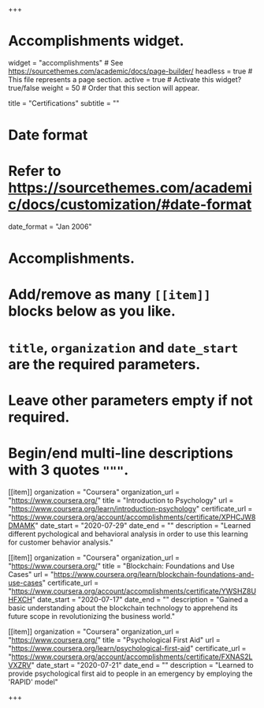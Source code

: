 +++
# Accomplishments widget.
widget = "accomplishments"  # See https://sourcethemes.com/academic/docs/page-builder/
headless = true  # This file represents a page section.
active = true  # Activate this widget? true/false
weight = 50  # Order that this section will appear.

title = "Certifications"
subtitle = ""

# Date format
#   Refer to https://sourcethemes.com/academic/docs/customization/#date-format
date_format = "Jan 2006"

# Accomplishments.
#   Add/remove as many `[[item]]` blocks below as you like.
#   `title`, `organization` and `date_start` are the required parameters.
#   Leave other parameters empty if not required.
#   Begin/end multi-line descriptions with 3 quotes `"""`.

[[item]]
  organization = "Coursera"
  organization_url = "https://www.coursera.org/"
  title = "Introduction to Psychology"
  url = "https://www.coursera.org/learn/introduction-psychology"
  certificate_url = "https://www.coursera.org/account/accomplishments/certificate/XPHCJW8DMAMK"
  date_start = "2020-07-29"
  date_end = ""
  description = "Learned different pychological and behavioral analysis in order to use this learning for customer behavior analysis."

[[item]]
  organization = "Coursera"
  organization_url = "https://www.coursera.org/"
  title = "Blockchain: Foundations and Use Cases"
  url = "https://www.coursera.org/learn/blockchain-foundations-and-use-cases"
  certificate_url = "https://www.coursera.org/account/accomplishments/certificate/YWSHZ8UHFXCH"
  date_start = "2020-07-17"
  date_end = ""
  description = "Gained a basic understanding about the blockchain technology to apprehend its future scope in revolutionizing the business world."
  
[[item]]
  organization = "Coursera"
  organization_url = "https://www.coursera.org/"
  title = "Psychological First Aid"
  url = "https://www.coursera.org/learn/psychological-first-aid"
  certificate_url = "https://www.coursera.org/account/accomplishments/certificate/FXNAS2LVXZRV"
  date_start = "2020-07-21"
  date_end = ""
  description = "Learned to provide psychological first aid to people in an emergency by employing the 'RAPID' model"

+++
